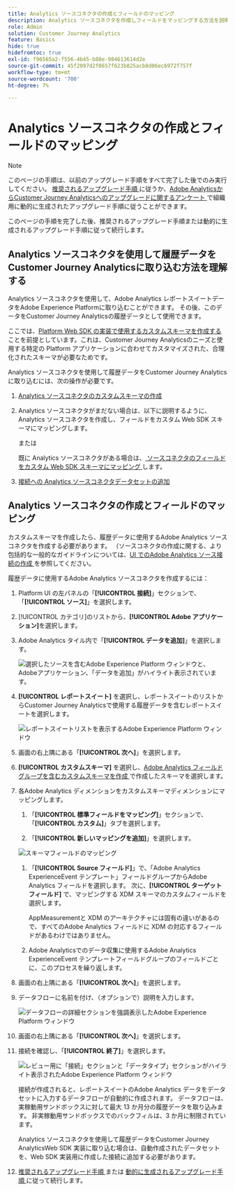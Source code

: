 ```yaml
---
title: Analytics ソースコネクタの作成とフィールドのマッピング
description: Analytics ソースコネクタを作成しフィールドをマッピングする方法を説明します
role: Admin
solution: Customer Journey Analytics
feature: Basics
hide: true
hidefromtoc: true
exl-id: f96565a2-f556-4b45-b88e-984613614d2e
source-git-commit: 45f2097d2f0657f623b825acb8d06ec6972f757f
workflow-type: tm+mt
source-wordcount: '700'
ht-degree: 7%

---
```


# Analytics ソースコネクタの作成とフィールドのマッピング

>[!NOTE]
> 
>このページの手順は、以前のアップグレード手順をすべて完了した後でのみ実行してください。 [ 推奨されるアップグレード手順 ](/help/getting-started/cja-upgrade/cja-upgrade-recommendations.md#recommended-upgrade-steps-for-most-organizations) に従うか、[Adobe AnalyticsからCustomer Journey Analyticsへのアップグレードに関するアンケート ](https://gigazelle.github.io/cja-ttv/) で組織用に動的に生成されたアップグレード手順に従うことができます。
>
>このページの手順を完了した後、推奨されるアップグレード手順または動的に生成されるアップグレード手順に従って続行します。

## Analytics ソースコネクタを使用して履歴データをCustomer Journey Analyticsに取り込む方法を理解する

Analytics ソースコネクタを使用して、Adobe Analytics レポートスイートデータをAdobe Experience Platformに取り込むことができます。 その後、このデータをCustomer Journey Analyticsの履歴データとして使用できます。

ここでは、[Platform Web SDK の実装で使用するカスタムスキーマを作成する ](/help/getting-started/cja-upgrade/cja-upgrade-schema-create.md) ことを前提としています。これは、Customer Journey Analyticsのニーズと使用する特定の Platform アプリケーションに合わせてカスタマイズされた、合理化されたスキーマが必要なためです。

Analytics ソースコネクタを使用して履歴データをCustomer Journey Analyticsに取り込むには、次の操作が必要です。

1. [Analytics ソースコネクタのカスタムスキーマの作成](/help/getting-started/cja-upgrade/cja-upgrade-source-connector-schema.md)

1. Analytics ソースコネクタがまだない場合は、以下に説明するように、Analytics ソースコネクタを作成し、フィールドをカスタム Web SDK スキーマにマッピングします。

   または

   既に Analytics ソースコネクタがある場合は、[ ソースコネクタのフィールドをカスタム Web SDK スキーマにマッピング ](/help/getting-started/cja-upgrade/cja-upgrade-from-source-connector.md) します。

1. [接続への Analytics ソースコネクタデータセットの追加](/help/getting-started/cja-upgrade/cja-upgrade-source-connector-dataset.md)

## Analytics ソースコネクタの作成とフィールドのマッピング

カスタムスキーマを作成したら、履歴データに使用するAdobe Analytics ソースコネクタを作成する必要があります。 （ソースコネクタの作成に関する、より包括的な一般的なガイドラインについては、[UI でのAdobe Analytics ソース接続の作成 ](https://experienceleague.adobe.com/docs/experience-platform/sources/ui-tutorials/create/adobe-applications/analytics.html?lang=ja) を参照してください。

履歴データに使用するAdobe Analytics ソースコネクタを作成するには：

1. Platform UI の左パネルの「**[!UICONTROL 接続]**」セクションで、「**[!UICONTROL ソース]**」を選択します。

1. [!UICONTROL カテゴリ]のリストから、**[!UICONTROL Adobe アプリケーション]**&#x200B;を選択します。

1. Adobe Analytics タイル内で「**[!UICONTROL データを追加]**」を選択します。

   ![ 選択したソースを含むAdobe Experience Platform ウィンドウと、Adobeアプリケーション、「データを追加」がハイライト表示されています。](./assets/sources-overview.png)

1. **[!UICONTROL レポートスイート]** を選択し、レポートスイートのリストからCustomer Journey Analyticsで使用する履歴データを含むレポートスイートを選択します。

   ![ レポートスイートリストを表示するAdobe Experience Platform ウィンドウ ](./assets/report-suites.png)

1. 画面の右上隅にある「**[!UICONTROL 次へ]**」を選択します。

1. **[!UICONTROL カスタムスキーマ]** を選択し、[Adobe Analytics フィールドグループを含むカスタムスキーマを作成 ](/help/getting-started/cja-upgrade/cja-upgrade-source-connector-schema.md) で作成したスキーマを選択します。<!-- Deleted this, because I changed this from choosing the default schemawe're pointing them now at the schema they just created: "Adobe Experience Platform  automatically creates the schema and the corresponding dataset to map all standard fields from the selected Adobe Analytics report suite." -->

   <!-- add screenshot -->

1. 各Adobe Analytics ディメンションをカスタムスキーマディメンションにマッピングします。

   1. 「**[!UICONTROL 標準フィールドをマッピング]**」セクションで、「**[!UICONTROL カスタム]**」タブを選択します。

   1. 「**[!UICONTROL 新しいマッピングを追加]**」を選択します。

   ![ スキーマフィールドのマッピング ](assets/schema-mapping.png)

   1. 「**[!UICONTROL Source フィールド]**」で、「Adobe Analytics ExperienceEvent テンプレート」フィールドグループからAdobe Analytics フィールドを選択します。 次に、**[!UICONTROL ターゲットフィールド]** で、マッピングする XDM スキーマのカスタムフィールドを選択します。

      AppMeasurementと XDM のアーキテクチャには固有の違いがあるので、すべてのAdobe Analytics フィールドに XDM の対応するフィールドがあるわけではありません。

   1. Adobe Analyticsでのデータ収集に使用するAdobe Analytics ExperienceEvent テンプレートフィールドグループのフィールドごとに、このプロセスを繰り返します。

1. 画面の右上隅にある「**[!UICONTROL 次へ]**」を選択します。

1. データフローに名前を付け、（オプションで）説明を入力します。

   ![ データフローの詳細セクションを強調表示したAdobe Experience Platform ウィンドウ ](./assets/dataflow-detail.png)

1. 画面の右上隅にある「**[!UICONTROL 次へ]**」を選択します。

1. 接続を確認し、「**[!UICONTROL 終了]**」を選択します。

   ![ レビュー用に「接続」セクションと「データタイプ」セクションがハイライト表示されたAdobe Experience Platform ウィンドウ ](./assets/review.png)

   接続が作成されると、レポートスイートのAdobe Analytics データをデータセットに入力するデータフローが自動的に作成されます。 データフローは、実稼動用サンドボックスに対して最大 13 か月分の履歴データを取り込みます。 非実稼動用サンドボックスでのバックフィルは、3 か月に制限されています。

   Analytics ソースコネクタを使用して履歴データをCustomer Journey AnalyticsWeb SDK 実装に取り込む場合は、自動作成されたデータセットを、Web SDK 実装用に作成した接続に追加する必要があります。

1. [ 推奨されるアップグレード手順 ](/help/getting-started/cja-upgrade/cja-upgrade-recommendations.md#recommended-upgrade-steps-for-most-organizations) または [ 動的に生成されるアップグレード手順 ](https://gigazelle.github.io/cja-ttv/) に従って続行します。
